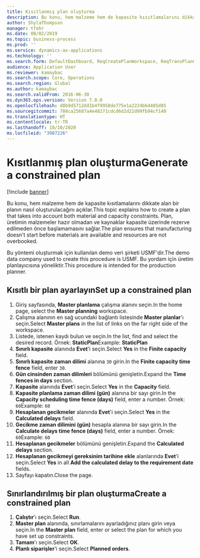 ```yaml
---
title: Kısıtlanmış plan oluşturma
description: Bu konu, hem malzeme hem de kapasite kısıtlamalarını dikkate alan bir planın nasıl oluşturulacağını açıklar.
author: ShylaThompson
manager: tfehr
ms.date: 08/02/2019
ms.topic: business-process
ms.prod: ''
ms.service: dynamics-ax-applications
ms.technology: ''
ms.search.form: DefaultDashboard, ReqCreatePlanWorkspace, ReqTransPlanCard, ReqPlanSched
audience: Application User
ms.reviewer: kamaybac
ms.search.scope: Core, Operations
ms.search.region: Global
ms.author: kamaybac
ms.search.validFrom: 2016-06-30
ms.dyn365.ops.version: Version 7.0.0
ms.openlocfilehash: d8b9d5712dd1b4f9958de775e1a2224b64485d05
ms.sourcegitcommit: 708ca25687a4e48271cdcd6d2d22d99fb94cf140
ms.translationtype: HT
ms.contentlocale: tr-TR
ms.lasthandoff: 10/10/2020
ms.locfileid: "3987226"
---
```

# <a name="generate-a-constrained-plan"></a><span data-ttu-id="e3a28-103">Kısıtlanmış plan oluşturma</span><span class="sxs-lookup"><span data-stu-id="e3a28-103">Generate a constrained plan</span></span>

[!include [banner](../../includes/banner.md)]

<span data-ttu-id="e3a28-104">Bu konu, hem malzeme hem de kapasite kısıtlamalarını dikkate alan bir planın nasıl oluşturulacağını açıklar.</span><span class="sxs-lookup"><span data-stu-id="e3a28-104">This topic explains how to create a plan that takes into account both material and capacity constraints.</span></span> <span data-ttu-id="e3a28-105">Plan, üretimin malzemeler hazır olmadan ve kaynaklar kapasite üzerinde rezerve edilmeden önce başlamamasını sağlar.</span><span class="sxs-lookup"><span data-stu-id="e3a28-105">The plan ensures that manufacturing doesn't start before materials are available and resources are not overbooked.</span></span> 

<span data-ttu-id="e3a28-106">Bu yöntemi oluşturmak için kullanılan demo veri şirketi USMF'dir.</span><span class="sxs-lookup"><span data-stu-id="e3a28-106">The demo data company used to create this procedure is USMF.</span></span> <span data-ttu-id="e3a28-107">Bu yordam için üretim planlayıcısına yöneliktir.</span><span class="sxs-lookup"><span data-stu-id="e3a28-107">This procedure is intended for the production planner.</span></span>


## <a name="set-up-a-constrained-plan"></a><span data-ttu-id="e3a28-108">Kısıtlı bir plan ayarlayın</span><span class="sxs-lookup"><span data-stu-id="e3a28-108">Set up a constrained plan</span></span>
1. <span data-ttu-id="e3a28-109">Giriş sayfasında, **Master planlama** çalışma alanını seçin.</span><span class="sxs-lookup"><span data-stu-id="e3a28-109">In the home page, select the **Master planning** workspace.</span></span>
2. <span data-ttu-id="e3a28-110">Çalışma alanının en sağ ucundaki bağlantı listesinde **Master planlar**'ı seçin.</span><span class="sxs-lookup"><span data-stu-id="e3a28-110">Select **Master plans** in the list of links on the far right side of the workspace.</span></span>
3. <span data-ttu-id="e3a28-111">Listede, istenen kaydı bulun ve seçin.</span><span class="sxs-lookup"><span data-stu-id="e3a28-111">In the list, find and select the desired record.</span></span> <span data-ttu-id="e3a28-112">Örnek: **StaticPlan**</span><span class="sxs-lookup"><span data-stu-id="e3a28-112">Example: **StaticPlan**</span></span>  
4. <span data-ttu-id="e3a28-113">**Sınırlı kapasite** alanında **Evet**'i seçin.</span><span class="sxs-lookup"><span data-stu-id="e3a28-113">Select **Yes** in the **Finite capacity** field.</span></span>
5. <span data-ttu-id="e3a28-114">**Sınırlı kapasite zaman dilimi** alanına `30` girin.</span><span class="sxs-lookup"><span data-stu-id="e3a28-114">In the **Finite capacity time fence** field, enter `30`.</span></span>
6. <span data-ttu-id="e3a28-115">**Gün cinsinden zaman dilimleri** bölümünü genişletin.</span><span class="sxs-lookup"><span data-stu-id="e3a28-115">Expand the **Time fences in days** section.</span></span>
7. <span data-ttu-id="e3a28-116">**Kapasite** alanında **Evet**'i seçin.</span><span class="sxs-lookup"><span data-stu-id="e3a28-116">Select **Yes** in the **Capacity** field.</span></span>
8. <span data-ttu-id="e3a28-117">**Kapasite planlama zaman dilimi (gün)** alanına bir sayı girin.</span><span class="sxs-lookup"><span data-stu-id="e3a28-117">In the **Capacity scheduling time fence (days)** field, enter a number.</span></span> <span data-ttu-id="e3a28-118">Örnek: `60`</span><span class="sxs-lookup"><span data-stu-id="e3a28-118">Example: `60`</span></span>  
9. <span data-ttu-id="e3a28-119">**Hesaplanan gecikmeler** alanında **Evet**'i seçin.</span><span class="sxs-lookup"><span data-stu-id="e3a28-119">Select **Yes** in the **Calculated delays** field.</span></span>
10. <span data-ttu-id="e3a28-120">**Gecikme zaman dilimini (gün)** hesapla alanına bir sayı girin.</span><span class="sxs-lookup"><span data-stu-id="e3a28-120">In the **Calculate delays time fence (days)** field, enter a number.</span></span> <span data-ttu-id="e3a28-121">Örnek: `60`</span><span class="sxs-lookup"><span data-stu-id="e3a28-121">Example: `60`</span></span> 
11. <span data-ttu-id="e3a28-122">**Hesaplanan gecikmeler** bölümünü genişletin.</span><span class="sxs-lookup"><span data-stu-id="e3a28-122">Expand the **Calculated delays** section.</span></span>
12. <span data-ttu-id="e3a28-123">**Hesaplanan gecikmeyi gereksinim tarihine ekle** alanlarında **Evet**'i seçin.</span><span class="sxs-lookup"><span data-stu-id="e3a28-123">Select **Yes** in all **Add the calculated delay to the requirement date** fields.</span></span>
13. <span data-ttu-id="e3a28-124">Sayfayı kapatın.</span><span class="sxs-lookup"><span data-stu-id="e3a28-124">Close the page.</span></span>

## <a name="create-a-constrained-plan"></a><span data-ttu-id="e3a28-125">Sınırlandırılmış bir plan oluşturma</span><span class="sxs-lookup"><span data-stu-id="e3a28-125">Create a constrained plan</span></span>
1. <span data-ttu-id="e3a28-126">**Çalıştır**'ı seçin.</span><span class="sxs-lookup"><span data-stu-id="e3a28-126">Select **Run**.</span></span>
2. <span data-ttu-id="e3a28-127">**Master plan** alanında, sınırlamalarını ayarladığınız planı girin veya seçin.</span><span class="sxs-lookup"><span data-stu-id="e3a28-127">In the **Master plan** field, enter or select the plan for which you have set up constraints.</span></span>  
3. <span data-ttu-id="e3a28-128">**Tamam**'ı seçin.</span><span class="sxs-lookup"><span data-stu-id="e3a28-128">Select **OK**.</span></span>
4. <span data-ttu-id="e3a28-129">**Planlı siparişler**'i seçin.</span><span class="sxs-lookup"><span data-stu-id="e3a28-129">Select **Planned orders**.</span></span>

